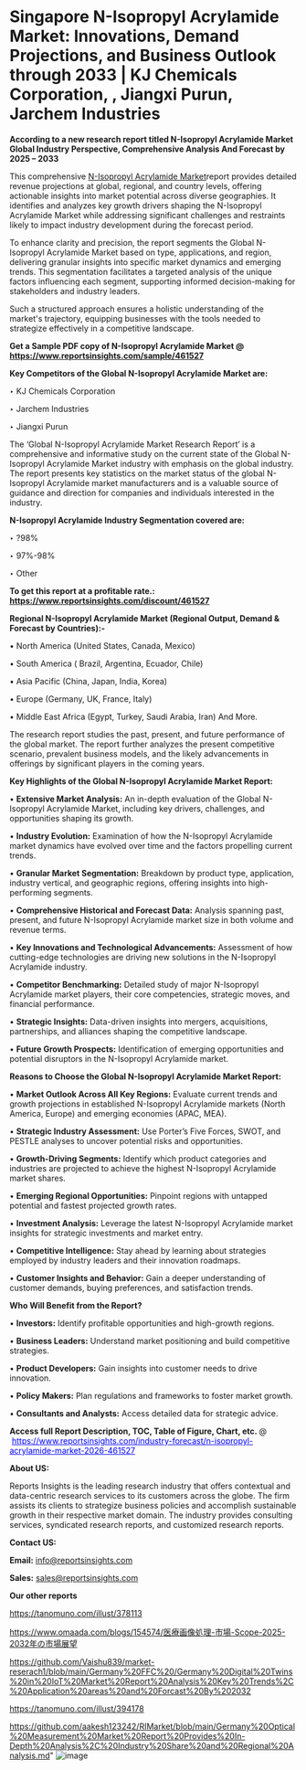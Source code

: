 # Singapore N-Isopropyl Acrylamide Market: Innovations, Demand Projections, and Business Outlook through 2033 | KJ Chemicals Corporation, , Jiangxi Purun, Jarchem Industries

<strong>According to a new research report titled N-Isopropyl Acrylamide Market Global Industry Perspective, Comprehensive Analysis And Forecast by 2025 – 2033</strong>

This comprehensive <a href=https://www.reportsinsights.com/sample/461527>N-Isopropyl Acrylamide Market</a>report provides detailed revenue projections at global, regional, and country levels, offering actionable insights into market potential across diverse geographies. It identifies and analyzes key growth drivers shaping the N-Isopropyl Acrylamide Market while addressing significant challenges and restraints likely to impact industry development during the forecast period.

To enhance clarity and precision, the report segments the Global N-Isopropyl Acrylamide Market based on type, applications, and region, delivering granular insights into specific market dynamics and emerging trends. This segmentation facilitates a targeted analysis of the unique factors influencing each segment, supporting informed decision-making for stakeholders and industry leaders.

Such a structured approach ensures a holistic understanding of the market's trajectory, equipping businesses with the tools needed to strategize effectively in a competitive landscape.

<strong>Get a Sample PDF copy of N-Isopropyl Acrylamide Market </strong><strong>@<a href=https://www.reportsinsights.com/sample/461527 style=color:#0000ff;> https://www.reportsinsights.com/sample/461527</a></strong></font>

<strong>Key Competitors of the Global N-Isopropyl Acrylamide Market are:</strong>

‣ KJ Chemicals Corporation

‣ Jarchem Industries

‣ Jiangxi Purun

The ‘Global N-Isopropyl Acrylamide Market Research Report’ is a comprehensive and informative study on the current state of the Global N-Isopropyl Acrylamide Market industry with emphasis on the global industry. The report presents key statistics on the market status of the global N-Isopropyl Acrylamide market manufacturers and is a valuable source of guidance and direction for companies and individuals interested in the industry.

<strong>N-Isopropyl Acrylamide Industry Segmentation covered are:</strong>

‣ ?98%

‣ 97%-98%

‣ Other

<strong>To get this report at a profitable rate.: <a href=https://www.reportsinsights.com/discount/461527 style=color:#0000ff;>https://www.reportsinsights.com/discount/461527</a></strong></font>

<strong>Regional N-Isopropyl Acrylamide Market (Regional Output, Demand &amp; Forecast by Countries):-</strong>

• North America (United States, Canada, Mexico)

• South America ( Brazil, Argentina, Ecuador, Chile)

• Asia Pacific (China, Japan, India, Korea)

• Europe (Germany, UK, France, Italy)

• Middle East Africa (Egypt, Turkey, Saudi Arabia, Iran) And More.

The research report studies the past, present, and future performance of the global market. The report further analyzes the present competitive scenario, prevalent business models, and the likely advancements in offerings by significant players in the coming years.

<strong>Key Highlights of the Global N-Isopropyl Acrylamide Market Report:</strong>

• <strong>Extensive Market Analysis:</strong> An in-depth evaluation of the Global N-Isopropyl Acrylamide Market, including key drivers, challenges, and opportunities shaping its growth.

• <strong>Industry Evolution:</strong> Examination of how the N-Isopropyl Acrylamide market dynamics have evolved over time and the factors propelling current trends.

• <strong>Granular Market Segmentation:</strong> Breakdown by product type, application, industry vertical, and geographic regions, offering insights into high-performing segments.

• <strong>Comprehensive Historical and Forecast Data:</strong> Analysis spanning past, present, and future N-Isopropyl Acrylamide market size in both volume and revenue terms.

• <strong>Key Innovations and Technological Advancements:</strong> Assessment of how cutting-edge technologies are driving new solutions in the N-Isopropyl Acrylamide industry.

• <strong>Competitor Benchmarking:</strong> Detailed study of major N-Isopropyl Acrylamide market players, their core competencies, strategic moves, and financial performance.

• <strong>Strategic Insights:</strong> Data-driven insights into mergers, acquisitions, partnerships, and alliances shaping the competitive landscape.

• <strong>Future Growth Prospects:</strong> Identification of emerging opportunities and potential disruptors in the N-Isopropyl Acrylamide market.

<strong>Reasons to Choose the Global N-Isopropyl Acrylamide Market Report:</strong>

• <strong>Market Outlook Across All Key Regions:</strong> Evaluate current trends and growth projections in established N-Isopropyl Acrylamide markets (North America, Europe) and emerging economies (APAC, MEA).

• <strong>Strategic Industry Assessment:</strong> Use Porter’s Five Forces, SWOT, and PESTLE analyses to uncover potential risks and opportunities.

• <strong>Growth-Driving Segments:</strong> Identify which product categories and industries are projected to achieve the highest N-Isopropyl Acrylamide market shares.

• <strong>Emerging Regional Opportunities:</strong> Pinpoint regions with untapped potential and fastest projected growth rates.

• <strong>Investment Analysis:</strong> Leverage the latest N-Isopropyl Acrylamide market insights for strategic investments and market entry.

• <strong>Competitive Intelligence:</strong> Stay ahead by learning about strategies employed by industry leaders and their innovation roadmaps.

• <strong>Customer Insights and Behavior:</strong> Gain a deeper understanding of customer demands, buying preferences, and satisfaction trends.

<strong>Who Will Benefit from the Report?</strong>

• <strong>Investors:</strong> Identify profitable opportunities and high-growth regions.

• <strong>Business Leaders:</strong> Understand market positioning and build competitive strategies.

• <strong>Product Developers:</strong> Gain insights into customer needs to drive innovation.

• <strong>Policy Makers:</strong> Plan regulations and frameworks to foster market growth.

• <strong>Consultants and Analysts:</strong> Access detailed data for strategic advice.
</ul>
<strong>Access full Report Description, TOC, Table of Figure, Chart, etc. </strong>@  <a href=https://www.reportsinsights.com/industry-forecast/n-isopropyl-acrylamide-market-2026-461527 style=color:#0000ff;>https://www.reportsinsights.com/industry-forecast/n-isopropyl-acrylamide-market-2026-461527</a></font>

<strong><strong>About US</strong>:</strong>

Reports Insights is the leading research industry that offers contextual and data-centric research services to its customers across the globe. The firm assists its clients to strategize business policies and accomplish sustainable growth in their respective market domain. The industry provides consulting services, syndicated research reports, and customized research reports.

<strong>Contact US:</strong>

<p class=""""><b>Email:</b> <a href=mailto:info@reportsinsights.com>info@reportsinsights.com</a></p>
<p class=""""><b>Sales:</b> <a href=mailto:sales@reportsinsights.com>sales@reportsinsights.com</a></p>

<strong>Our other reports</strong>

<a href=https://tanomuno.com/illust/378113>https://tanomuno.com/illust/378113</a>

<a href=https://www.omaada.com/blogs/154574/医療画像処理-市場-Scope-2025-2032年の市場展望>https://www.omaada.com/blogs/154574/医療画像処理-市場-Scope-2025-2032年の市場展望</a>

<a href=https://github.com/Vaishu839/market-reserach1/blob/main/Germany%20FFC%20/Germany%20Digital%20Twins%20in%20IoT%20Market%20Report%20Analysis%20Key%20Trends%2C%20Application%20areas%20and%20Forcast%20By%202032>https://github.com/Vaishu839/market-reserach1/blob/main/Germany%20FFC%20/Germany%20Digital%20Twins%20in%20IoT%20Market%20Report%20Analysis%20Key%20Trends%2C%20Application%20areas%20and%20Forcast%20By%202032</a>

<a href=https://tanomuno.com/illust/394178>https://tanomuno.com/illust/394178</a>

<a href=https://github.com/aakesh123242/RIMarket/blob/main/Germany%20Optical%20Measurement%20Market%20Report%20Provides%20In-Depth%20Analysis%2C%20Industry%20Share%20and%20Regional%20Analysis.md>https://github.com/aakesh123242/RIMarket/blob/main/Germany%20Optical%20Measurement%20Market%20Report%20Provides%20In-Depth%20Analysis%2C%20Industry%20Share%20and%20Regional%20Analysis.md</a>"
![image](https://github.com/user-attachments/assets/f1d13feb-ec31-4298-90c2-a4db4da372a9)
